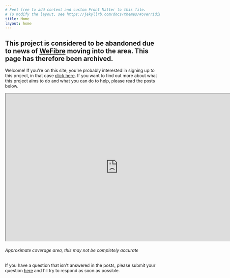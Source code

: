 ```yaml
---
# Feel free to add content and custom Front Matter to this file.
# To modify the layout, see https://jekyllrb.com/docs/themes/#overriding-theme-defaults
title: Home
layout: home
---
```

## This project is considered to be abandoned due to news of [WeFibre](https://wefibre.com/) moving into the area. This page has therefore been archived.

Welcome! If you're on this site, you're probably interested in signing up to this project, in that case [click here](https://ghbbp.digital/signup/). If you want to find out more about what this project aims to do and what you can do to help, please read the posts below.

<iframe src="https://www.google.com/maps/d/embed?mid=1BSnFlhzaZdDQFk7q5WICiFYtUMjdEt1s" width="730" height="480"></iframe>

###### Approximate coverage area, this may not be completely accurate


If you have a question that isn't answered in the posts, please submit your question [here](FAQ/#i-have-a-question-that-isnt-in-on-this-site) and I'll try to respond as soon as possible.